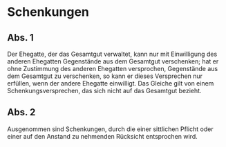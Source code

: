 # Schenkungen



## Abs. 1

 Der Ehegatte, der das Gesamtgut verwaltet, kann nur mit Einwilligung des anderen Ehegatten Gegenstände aus dem Gesamtgut verschenken; hat er ohne Zustimmung des anderen Ehegatten versprochen, Gegenstände aus dem Gesamtgut zu verschenken, so kann er dieses Versprechen nur erfüllen, wenn der andere Ehegatte einwilligt. Das Gleiche gilt von einem Schenkungsversprechen, das sich nicht auf das Gesamtgut bezieht.

## Abs. 2

 Ausgenommen sind Schenkungen, durch die einer sittlichen Pflicht oder einer auf den Anstand zu nehmenden Rücksicht entsprochen wird. 

